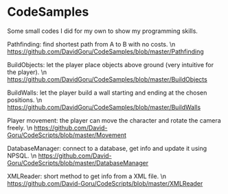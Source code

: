 # CodeSamples
Some small codes I did for my own to show my programming skills.

Pathfinding: find shortest path from A to B with no costs. \n
https://github.com/DavidGoru/CodeSamples/blob/master/Pathfinding

BuildObjects: let the player place objects above ground (very intuitive for the player). \n
https://github.com/DavidGoru/CodeSamples/blob/master/BuildObjects

BuildWalls: let the player build a wall starting and ending at the chosen positions. \n
https://github.com/DavidGoru/CodeSamples/blob/master/BuildWalls

Player movement: the player can move the character and rotate the camera freely. \n
https://github.com/David-Goru/CodeScripts/blob/master/Movement

DatabaseManager: connect to a database, get info and update it using NPSQL. \n
https://github.com/David-Goru/CodeScripts/blob/master/DatabaseManager

XMLReader: short method to get info from a XML file. \n
https://github.com/David-Goru/CodeScripts/blob/master/XMLReader
